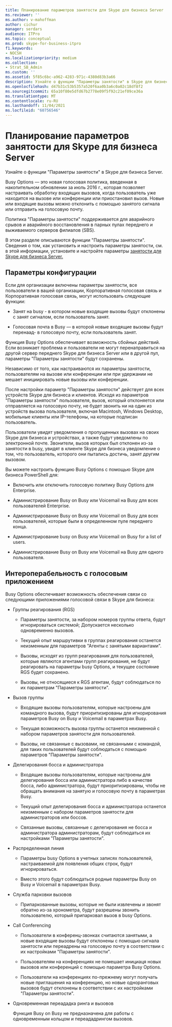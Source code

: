 ```yaml
---
title: Планирование параметров занятости для Skype для бизнеса Server
ms.reviewer: ''
ms.author: v-mahoffman
author: cichur
manager: serdars
audience: ITPro
ms.topic: conceptual
ms.prod: skype-for-business-itpro
f1.keywords:
- NOCSH
ms.localizationpriority: medium
ms.collection:
- Strat_SB_Admin
ms.custom: ''
ms.assetid: 5f85c6bc-a962-4283-971c-4380d83b3a66
description: Узнайте о функции "Параметры занятости" в Skype для бизнеса Server.
ms.openlocfilehash: d47b31c53b5357a520f6aa0b3a6c0a02c18df8f2
ms.sourcegitcommit: 65a10f80e5dfd67b2778e09f5f92c21ef09ce36a
ms.translationtype: MT
ms.contentlocale: ru-RU
ms.lasthandoff: 11/04/2021
ms.locfileid: "60756546"
---
```

# <a name="plan-for-busy-options-for-skype-for-business-server"></a>Планирование параметров занятости для Skype для бизнеса Server
 
Узнайте о функции "Параметры занятости" в Skype для бизнеса Server.
  
Busy Options — это новая голосовая политика, введенная в накопительном обновлении за июль 2016 г., которая позволяет настраивать обработку входящих вызовов, когда пользователь уже находится на вызове или конференции или приостановил вызов. Новые или входящие вызовы можно отклонить с помощью занятого сигнала или отправить на голосовую почту. 
  
Политика "Параметры занятости" поддерживается для аварийного срывов и аварийного восстановления в парных пулах переднего и выживаемого серверов филиалов (SBS).
  
В этом разделе описываются функции "Параметры занятости". Сведения о том, как установить и настроить параметры занятости, см. в этой информации, установите и настройте параметры [занятости для Skype для бизнеса Server.](../../deploy/deploy-enterprise-voice/install-and-configure-busy-options.md)
  
## <a name="configuration-options"></a>Параметры конфигурации

Если для организации включены параметры занятости, все пользователи в вашей организации, Корпоративная голосовая связь и Корпоративная голосовая связь, могут использовать следующие функции:
  
- Занят на busy - в котором новые входящие вызовы будут отклонены с занят сигналом, если пользователь занят.
    
- Голосовая почта в Busy — в которой новые входящие вызовы будут перенаад- в голосовую почту, если пользователь занят.
    
Функция Busy Options обеспечивает возможность сбойных действий. Если возникает проблема и пользователи не могут перенаправиться на другой сервер переднего Skype для бизнеса Server или в другой пул, параметры "Параметры занятости" будут сохранены.
  
Независимо от того, как настраиваются их параметры занятости, пользователям на вызове или конференции или при удержании не мешает инициировать новые вызовы или конференции. 
  
После настройки параметр "Параметры занятости" действует для всех устройств Skype для бизнеса и клиентов. Исходя из параметров "Параметры занятости" пользователя, вызов, который отклоняется или отправляется на голосовую почту, не будет звонить ни на один из устройств вызова пользователя, включая Macintosh, Windows Desktop, мобильные клиенты или IP-телефоны, на которые подписан пользователь. 
  
Пользователи увидят уведомления о пропущенных вызовах на своих Skype для бизнеса и устройствах, а также будут уведомлены по электронной почте. Звонители, вызов которых был отклонен из-за занятости в busy, увидят в клиенте Skype для бизнеса уведомление о том, что пользователь, которого они пытались достичь, занят другим вызовом.
  
Вы можете настроить функцию Busy Options с помощью Skype для бизнеса PowerShell для:
  
- Включить или отключить голосовую политику Busy Options для Enterprise.
    
- Администрирование Busy on Busy или Voicemail на Busy для всех пользователей Enterprise.
    
- Администрирование Busy on Busy или Voicemail on Busy для всех пользователей, которые были в определенном пуле переднего конца.
    
- Администрирование busy on Busy или Voicemail on Busy for a list of users.
    
- Администрирование Busy on Busy или Voicemail на Busy для одного пользователя.
    
## <a name="interoperability-with-voice-applications"></a>Интероперабельность с голосовым приложением

Busy Options обеспечивает возможность обеспечения связи со следующими приложениями голосовой связи в Skype для бизнеса:
  
- Группы реагирования (RGS)
    
  - Параметры занятости, за набором номеров группы ответа, будут игнорироваться системой; Допускается несколько одновременно вызовов. 
    
  - Текущий опыт маршрутивки в группах реагирования останется неизменным для параметров "Агенты с занятыми вариантами".
    
  - Вызовы, исходят из групп реагирования для пользователей, которые являются агентами групп реагирования, не будут реагировать на параметры busy Options, и текущее состояние RGS будет сохранено.
    
  - Вызовы, не относящиеся к RGS агентам, будут соблюдаться по их параметрам "Параметры занятости".
    
- Вызов группы
    
  - Входящие вызовы пользователям, которые настроены для командного вызова, будут приоритизированы для игнорирования параметров Busy on Busy и Voicemail в параметрах Busy.
    
  - Текущая возможность вызова группы останется неизменной с набором параметров занятости для пользователей.
    
  - Вызовы, не связанные с вызовами, не связанными с командой, для таких пользователей будут соблюдаться с помощью параметров "Параметры занятости".
    
- Делегирования босса и администратора 
    
  - Входящие вызовы пользователям, которые настроены для делегирования босса или администратора либо в качестве босса, либо администратора, будут приоритизированы, чтобы не обращать внимания на занятую и голосовую почту в параметрах Busy.
    
  - Текущий опыт делегирования босса и администратора останется неизменным с набором параметров занятости для администраторов или боссов.
    
  - Связанные вызовы, связанные с делегирования не босса и администратора администраторам, будут соблюдаться их настройками "Параметры занятости".
    
- Распределенная линия 
    
  - Параметры busy Options в учетных записях пользователей, настраиваемой для появления общих строк, будут игнорироваться. 
    
  - Вместо этого будут соблюдаться родные параметры Busy on Busy и Voicemail в параметрах Busy.
    
- Служба парковки вызовов 
    
  - Припаркованные вызовы, которые не были извлечены и звонят обратно из-за хронометра, будут разрешены звонить пользователю, который припарковал вызов в busy Options. 
    
- Call Conferencing
    
  - Пользователи в конференц-звонках считаются занятыми, а новые входящие вызовы будут отклонены с помощью сигнала занятости или переадрены на голосовую почту в соответствии с их настройками "Параметры занятости".
    
  - Пользователям на конференциях не помешает инициаця новых вызовов или конференций с помощью параметра Busy Options.
    
  - Пользователи на конференциях по-прежнему могут получать новые приглашения на конференцию, но новые одноранговых вызовов будут отклонены в соответствии с их настройками "Параметры занятости".
    
- Одновременная переададка ринга и вызовов
    
    Функция Busy on Busy не предназначена для работы с одновременным кольцом и переададрингом вызовов.
    

